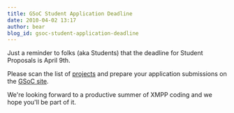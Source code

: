 ```yaml
---
title: GSoC Student Application Deadline
date: 2010-04-02 13:17
author: bear
blog_id: gsoc-student-application-deadline
---
```


Just a reminder to folks (aka Students) that the deadline for Student Proposals is April 9th.

Please scan the list of [projects](http://wiki.xmpp.org/web/Summer_of_Code_2010_Project_Ideas) and prepare your application submissions on the [GSoC site](http://socghop.appspot.com/gsoc/program/home/google/gsoc2010).

We're looking forward to a productive summer of XMPP coding and we hope you'll be part of it.
